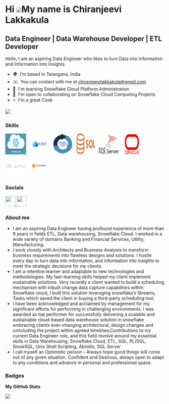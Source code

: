 Hi ![](https://user-images.githubusercontent.com/18350557/176309783-0785949b-9127-417c-8b55-ab5a4333674e.gif)My name is Chiranjeevi Lakkakula
=============================================================================================================================================

Data Engineer  |  Data Warehouse Developer  |  ETL Developer 
-------------
Hello, I am an aspiring Data Engineer who likes to turn Data into Information and Information into Insights.

* 🌍  I'm based in Telangana, India
* ✉️  You can contact with me at [chiranjeevilakkakula@gmail.com](mailto:chiranjeevilakkakula@gmail.com)
* 🧠  I'm learning Snowflake Cloud Platform Administration
* 🤝  I'm open to collaborating on Snowflake Cloud Computing Projects
* ⚡  I'm a great Cook

<a href="https://www.github.com/chiranjeevilakkakula" target="_blank" rel="noreferrer"><img
src="https://img.shields.io/github/followers/chiranjeevilakkakula?logo=github&style=for-the-badge&color=0891b2&labelColor=1c1917" /></a>

### Skills


<p align="left">
<a href="https://www.snowflake.com/en/" target="_blank" rel="noreferrer"><img src="SnowflakLogo.png" width="66" height="66" alt="Snowflake" /></a>&nbsp;&nbsp;<a href="https://cloud.google.com/learn/what-is-cloud-computing" target="_blank" rel="noreferrer"><img src="CloudComputing.png" width="66" height="66" alt="CloudComputing" /></a>&nbsp;&nbsp;<a href="https://en.wikipedia.org/wiki/Extract,_transform,_load" target="_blank" rel="noreferrer"><img src="ETL.png" width="66" height="66" alt="ETL" /></a>&nbsp;&nbsp;<a href="https://en.wikipedia.org/wiki/SQL" target="_blank" rel="noreferrer"><img src="SQL.png" width="66" height="66" alt="SQL" /></a>&nbsp;&nbsp;<a href="https://www.microsoft.com/en-in/sql-server/" target="_blank" rel="noreferrer"><img src="SqlServer.png" width="66" height="66" alt="SqlServer" /></a>&nbsp;&nbsp;<a href="https://www.oracle.com/in/" target="_blank" rel="noreferrer"><img src="Oracle.png" width="66" height="66" alt="Oracle" /></a>&nbsp;&nbsp;<a href="https://www.abinitio.com/en/" target="_blank" rel="noreferrer"><img src="Abinitio.png" width="66" height="66" alt="Abinitio" /></a>&nbsp;&nbsp;<a href="https://www.informatica.com/in/" target="_blank" rel="noreferrer"><img src="Informatica.png" width="66" height="66" alt="Informatica" /></a>
</p>


### Socials

<p align="left"> <a href="https://www.github.com/chiranjeevilakkakula" target="_blank" rel="noreferrer"> <picture> <source media="(prefers-color-scheme: dark)" srcset="https://raw.githubusercontent.com/danielcranney/readme-generator/main/public/icons/socials/github-dark.svg" /> <source media="(prefers-color-scheme: light)" srcset="https://raw.githubusercontent.com/danielcranney/readme-generator/main/public/icons/socials/github.svg" /> <img src="https://raw.githubusercontent.com/danielcranney/readme-generator/main/public/icons/socials/github.svg" width="32" height="32" /> </picture> </a> <a href="https://www.linkedin.com/in/chiranjeevi-lakkakula" target="_blank" rel="noreferrer"> <picture> <source media="(prefers-color-scheme: dark)" srcset="https://raw.githubusercontent.com/danielcranney/readme-generator/main/public/icons/socials/linkedin-dark.svg" /> <source media="(prefers-color-scheme: light)" srcset="https://raw.githubusercontent.com/danielcranney/readme-generator/main/public/icons/socials/linkedin.svg" /> <img src="https://raw.githubusercontent.com/danielcranney/readme-generator/main/public/icons/socials/linkedin.svg" width="32" height="32" /> </picture> </a></p>

### About me

* I am an aspiring Data Engineer having profound experience of more than 9 years in fields ETL, Data warehousing, Snowflake Cloud. I worked in a wide variety of domains Banking and Financial Services, Utility,      Manufacturing.
* I work closely with Architects and Business Analysts to transform business requirements into flawless designs and solutions. I hustle every day to turn data into information, and information into insights to 
  meet the strategic decisions for my clients.
* I am a retentive learner and adaptable to new technologies and methodologies. My fast-learning skills helped my client implement sustainable solutions. Very recently a client wanted to build a scheduling 
  mechanism with inbuilt change data capture capabilities within Snowflake cloud, I built this solution leveraging snowflake’s Streams, Tasks which saved the client in buying a third-party scheduling tool.
* I have been acknowledged and acclaimed by management for my significant efforts for performing in challenging environments. I was awarded as top performer for successfully delivering a scalable and sustainable 
  cloud-based data warehouse solution in snowflake embracing clients ever-changing architectural, design changes and concluding the project within agreed timelines.Contributions to my current Data Engineer role, 
  and this field revolve around my essential skills in Data Warehousing, Snowflake Cloud, ETL, SQL, PL/SQL, SnowSQL, Unix Shell Scripting, Abinitio, SQL Server
* I call myself an Optimistic person – Always hope good things will come out of any given situation. Confident and Desirous, always open to adapt to any conditions and advance in personal and professional space.


### Badges

<b>My GitHub Stats</b>

<a href="http://www.github.com/chiranjeevilakkakula"><img src="https://github-readme-streak-stats.herokuapp.com/?user=chiranjeevilakkakula&stroke=ffffff&background=1c1917&ring=0891b2&fire=0891b2&currStreakNum=ffffff&currStreakLabel=0891b2&sideNums=ffffff&sideLabels=ffffff&dates=ffffff&hide_border=true" /></a>

